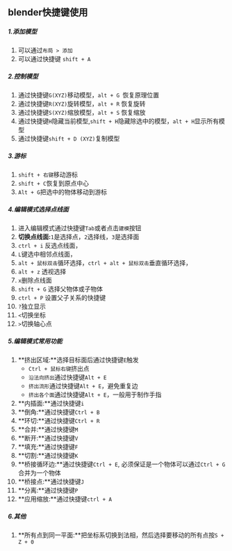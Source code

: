 ## blender快捷键使用

##### 1.添加模型

1. 可以通过`布局 > 添加`
2. 可以通过快捷键 `shift + A`

##### 2.控制模型

1. 通过快捷键`G(XYZ)`移动模型，`alt + G `恢复原理位置
2. 通过快捷键`R(XYZ)`旋转模型，`alt + R` 恢复旋转
3. 通过快捷键`S(XYZ)`缩放模型，`alt + S` 恢复缩放
4. 通过快捷键`H`隐藏当前模型,`shift + H`隐藏除选中的模型，`alt + H`显示所有模型
5. 通过快捷键`shift + D (XYZ)`复制模型

##### 3.游标

1. `shift + 右键`移动游标
2. `shift + C`恢复到原点中心
3. `Alt + G`把选中的物体移动到游标

##### 4.编辑模式选择点线面

1. 进入编辑模式通过快捷键`Tab`或者点击`建模`按钮
2. **切换点线面:**`1`是选择点，`2`选择线，`3`是选择面
3. `ctrl + i` 反选点线面，
4. `L`键选中相邻点线面，
5. `alt + 鼠标双击`循环选择，`ctrl + alt + 鼠标双击`垂直循环选择，
6. `alt + z` 透视选择
7. `x`删除点线面
8. `shift + G` 选择父物体或子物体
9. `ctrl + P` 设置父子关系的快捷键
10. `?`独立显示
11. `<`切换坐标
12. `>`切换轴心点

##### 5.编辑模式常用功能

1. **挤出区域:**选择目标面后通过快捷键`E`触发
   - `Ctrl + 鼠标右键`挤出点
   - `沿法向挤出`通过快捷键`Alt + E`
   - `挤出流形`通过快捷键`Alt + E`，避免重复边
   - `挤出各个面`通过快捷键`Alt + E`，一般用于制作手指
2. **内插面:**通过快捷键`i`
3. **倒角:**通过快捷键`Ctrl + B`
4. **环切:**通过快捷键`Ctrl + R`
5. **合并:**通过快捷键`M`
6. **断开:**通过快捷键`V`
7. **填充:**通过快捷键`F`
8. **切割:**通过快捷键`K`
9. **桥接循环边:**通过快捷键`Ctrl + E`, 必须保证是一个物体可以通过`Ctrl + G`合并为一个物体
10. **桥接点:**通过快捷键`J`
11. **分离:**通过快捷键`P`
12. **应用缩放:**通过快捷键`ctrl + A`

##### 6.其他

1. **所有点到同一平面:**把坐标系切换到法相，然后选择要移动的所有点按`S + Z + 0`
